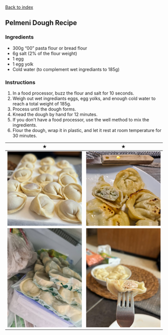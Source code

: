 [Back to index](../index.MD)

## Pelmeni Dough Recipe

### Ingredients
- 300g “00” pasta flour or bread flour
- 6g salt (2% of the flour weight)
- 1 egg
- 1 egg yolk
- Cold water (to complement wet ingrediants to 185g)

### Instructions
1. In a food processor, buzz the flour and salt for 10 seconds.
2. Weigh out wet ingrediants eggs, egg yolks, and enough cold water to reach a total weight of 185g.
3. Process until the dough forms.
4. Knead the dough by hand for 12 minutes.
5. If you don't have a food processor, use the well method to mix the ingredients.
6. Flour the dough, wrap it in plastic, and let it rest at room temperature for 30 minutes.

|                        ★                        |                         ★                          |
:-----------------------------------------------:|:--------------------------------------------------:|
|       ![Pilmeni](../images/pilmeni1.jpg)        |          ![Pilmeni fried](../images/pilmeni_fried.jpg)        |
| ![Pilmeni frozen](../images/pilmeni_frozen.jpg) |   ![Pilmeni](../images/pilmeni2.jpg)    |